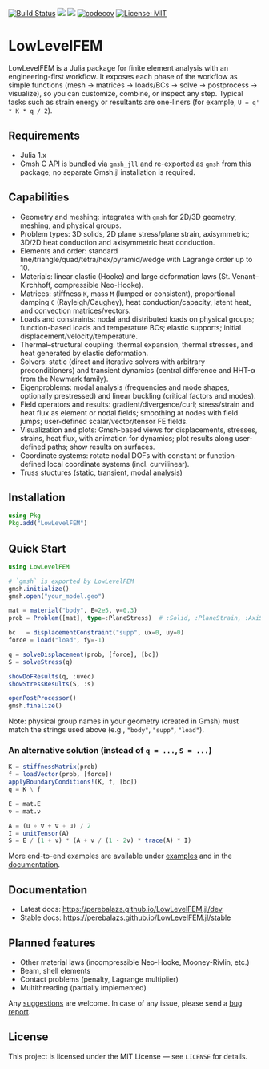 [![Build Status](https://github.com/perebalazs/LowLevelFEM.jl/actions/workflows/CI.yml/badge.svg?branch=main)](https://github.com/perebalazs/LowLevelFEM.jl/actions/workflows/CI.yml?query=branch%3Amain)
[![](https://img.shields.io/badge/docs-dev-blue.svg)](https://perebalazs.github.io/LowLevelFEM.jl/dev)
[![](https://img.shields.io/badge/docs-stable-blue.svg)](https://perebalazs.github.io/LowLevelFEM.jl/stable)
[![codecov](https://codecov.io/gh/perebalazs/LowLevelFEM.jl/branch/main/graph/badge.svg)](https://codecov.io/gh/perebalazs/LowLevelFEM.jl)
[![License: MIT](https://img.shields.io/badge/License-MIT-green.svg)](https://opensource.org/licenses/MIT)

<!-- [![DOI](https://joss.theoj.org/papers/10.21105/joss.XXXXX/status.svg)](https://doi.org/10.21105/joss.XXXXX) -->

<!-- [![DOI](https://zenodo.org/badge/DOI/10.5281/zenodo.YYYYYYY.svg)](https://doi.org/10.5281/zenodo.YYYYYYY) -->

# LowLevelFEM

LowLevelFEM is a Julia package for finite element analysis with an engineering-first workflow. It exposes each phase of the workflow as simple functions (mesh → matrices → loads/BCs → solve → postprocess → visualize), so you can customize, combine, or inspect any step. Typical tasks such as strain energy or resultants are one-liners (for example, `U = q' * K * q / 2`).

## Requirements

- Julia 1.x
- Gmsh C API is bundled via `gmsh_jll` and re-exported as `gmsh` from this package; no separate Gmsh.jl installation is required.

## Capabilities

- Geometry and meshing: integrates with `gmsh` for 2D/3D geometry, meshing, and physical groups.
- Problem types: 3D solids, 2D plane stress/plane strain, axisymmetric; 3D/2D heat conduction and axisymmetric heat conduction.
- Elements and order: standard line/triangle/quad/tetra/hex/pyramid/wedge with Lagrange order up to 10.
- Materials: linear elastic (Hooke) and large deformation laws (St. Venant–Kirchhoff, compressible Neo-Hooke).
- Matrices: stiffness `K`, mass `M` (lumped or consistent), proportional damping `C` (Rayleigh/Caughey), heat conduction/capacity, latent heat, and convection matrices/vectors.
- Loads and constraints: nodal and distributed loads on physical groups; function-based loads and temperature BCs; elastic supports; initial displacement/velocity/temperature.
- Thermal–structural coupling: thermal expansion, thermal stresses, and heat generated by elastic deformation.
- Solvers: static (direct and iterative solvers with arbitrary preconditioners) and transient dynamics (central difference and HHT-α from the Newmark family).
- Eigenproblems: modal analysis (frequencies and mode shapes, optionally prestressed) and linear buckling (critical factors and modes).
- Field operators and results: gradient/divergence/curl; stress/strain and heat flux as element or nodal fields; smoothing at nodes with field jumps; user-defined scalar/vector/tensor FE fields.
- Visualization and plots: Gmsh-based views for displacements, stresses, strains, heat flux, with animation for dynamics; plot results along user-defined paths; show results on surfaces.
- Coordinate systems: rotate nodal DOFs with constant or function-defined local coordinate systems (incl. curvilinear).
- Truss stuctures (static, transient, modal analysis)

## Installation

```julia
using Pkg
Pkg.add("LowLevelFEM")
```

## Quick Start

```julia
using LowLevelFEM

# `gmsh` is exported by LowLevelFEM
gmsh.initialize()
gmsh.open("your_model.geo")

mat = material("body", E=2e5, ν=0.3)
prob = Problem([mat], type=:PlaneStress)  # :Solid, :PlaneStrain, :AxiSymmetric, :HeatConduction, ...

bc   = displacementConstraint("supp", ux=0, uy=0)
force = load("load", fy=-1)

q = solveDisplacement(prob, [force], [bc])
S = solveStress(q)

showDoFResults(q, :uvec)
showStressResults(S, :s)

openPostProcessor()
gmsh.finalize()
```

Note: physical group names in your geometry (created in Gmsh) must match the strings used above (e.g., `"body"`, `"supp"`, `"load"`).

### An alternative solution (instead of `q = ...`, `S = ...`)

```julia
K = stiffnessMatrix(prob)
f = loadVector(prob, [force])
applyBoundaryConditions!(K, f, [bc])
q = K \ f

E = mat.E
ν = mat.ν

A = (u ∘ ∇ + ∇ ∘ u) / 2
I = unitTensor(A)
S = E / (1 + ν) * (A + ν / (1 - 2ν) * trace(A) * I)
```

More end-to-end examples are available under [examples](https://github.com/perebalazs/LowLevelFEM.jl/tree/main/examples) and in the [documentation](https://perebalazs.github.io/LowLevelFEM.jl/stable/).

## Documentation

- Latest docs: <https://perebalazs.github.io/LowLevelFEM.jl/dev>
- Stable docs: <https://perebalazs.github.io/LowLevelFEM.jl/stable>

## Planned features

- Other material laws (incompressible Neo-Hooke, Mooney-Rivlin, etc.)
- Beam, shell elements
- Contact problems (penalty, Lagrange multiplier)
- Multithreading (partially implemented)

Any [suggestions](https://github.com/perebalazs/LowLevelFEM.jl/discussions) are welcome. In case of any issue, please send a [bug report](https://github.com/perebalazs/LowLevelFEM.jl/issues).

## License

This project is licensed under the MIT License — see `LICENSE` for details.

